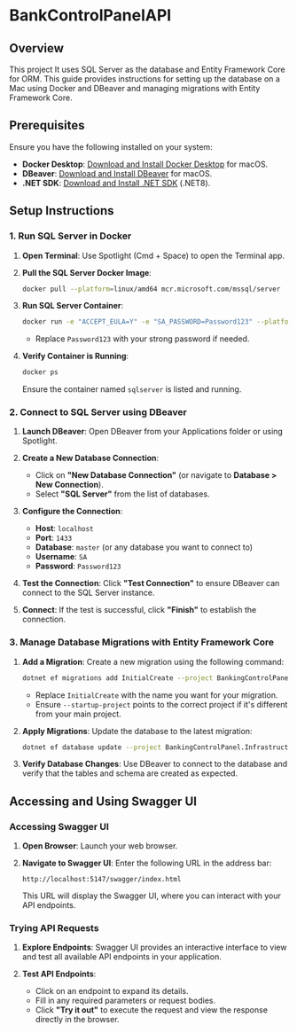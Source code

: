 # BankControlPanelAPI

## Overview

This project It uses SQL Server as the database and Entity Framework Core for ORM. This guide provides instructions for setting up the database on a Mac using Docker and DBeaver and managing migrations with Entity Framework Core.

## Prerequisites

Ensure you have the following installed on your system:

- **Docker Desktop**: [Download and Install Docker Desktop](https://www.docker.com/products/docker-desktop) for macOS.
- **DBeaver**: [Download and Install DBeaver](https://dbeaver.io/download/) for macOS.
- **.NET SDK**: [Download and Install .NET SDK](https://dotnet.microsoft.com/download) (.NET8).

## Setup Instructions

### 1. Run SQL Server in Docker

1. **Open Terminal**: Use Spotlight (Cmd + Space) to open the Terminal app.

2. **Pull the SQL Server Docker Image**:

   ```bash
   docker pull --platform=linux/amd64 mcr.microsoft.com/mssql/server
   ```

3. **Run SQL Server Container**:

   ```bash
   docker run -e "ACCEPT_EULA=Y" -e "SA_PASSWORD=Password123" --platform=linux/amd64 -p 1433:1433 --name sqlserver -d mcr.microsoft.com/mssql/server
   ```

    - Replace `Password123` with your strong password if needed.

4. **Verify Container is Running**:

   ```bash
   docker ps
   ```

   Ensure the container named `sqlserver` is listed and running.

### 2. Connect to SQL Server using DBeaver

1. **Launch DBeaver**: Open DBeaver from your Applications folder or using Spotlight.

2. **Create a New Database Connection**:

    - Click on **"New Database Connection"** (or navigate to **Database > New Connection**).
    - Select **"SQL Server"** from the list of databases.

3. **Configure the Connection**:

    - **Host**: `localhost`
    - **Port**: `1433`
    - **Database**: `master` (or any database you want to connect to)
    - **Username**: `SA`
    - **Password**: `Password123`

4. **Test the Connection**: Click **"Test Connection"** to ensure DBeaver can connect to the SQL Server instance.

5. **Connect**: If the test is successful, click **"Finish"** to establish the connection.

### 3. Manage Database Migrations with Entity Framework Core

1. **Add a Migration**: Create a new migration using the following command:

   ```bash
   dotnet ef migrations add InitialCreate --project BankingControlPanel.Infrastructure --startup-project YourStartupProject
   ```

    - Replace `InitialCreate` with the name you want for your migration.
    - Ensure `--startup-project` points to the correct project if it's different from your main project.

2. **Apply Migrations**: Update the database to the latest migration:

   ```bash
   dotnet ef database update --project BankingControlPanel.Infrastructure --startup-project YourStartupProject
   ```

3. **Verify Database Changes**: Use DBeaver to connect to the database and verify that the tables and schema are created as expected.

## Accessing and Using Swagger UI

### Accessing Swagger UI

1. **Open Browser**: Launch your web browser.

2. **Navigate to Swagger UI**: Enter the following URL in the address bar:

   ```
   http://localhost:5147/swagger/index.html
   ```

   This URL will display the Swagger UI, where you can interact with your API endpoints.

### Trying API Requests

1. **Explore Endpoints**: Swagger UI provides an interactive interface to view and test all available API endpoints in your application.

2. **Test API Endpoints**:

   - Click on an endpoint to expand its details.
   - Fill in any required parameters or request bodies.
   - Click **"Try it out"** to execute the request and view the response directly in the browser.

